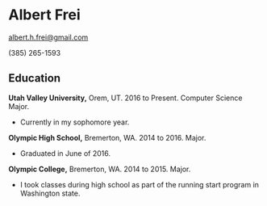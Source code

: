# Albert Frei
albert.h.frei@gmail.com

(385) 265-1593

## Education
**Utah Valley University,**  Orem, UT. 2016 to Present. Computer Science Major.
* Currently in my sophomore year.

**Olympic High School,** Bremerton, WA. 2014 to 2016. Major.
* Graduated in June of 2016.


**Olympic College,** Bremerton, WA. 2014 to 2015. Major.
* I took classes during high school as part of the running start program in Washington state.
